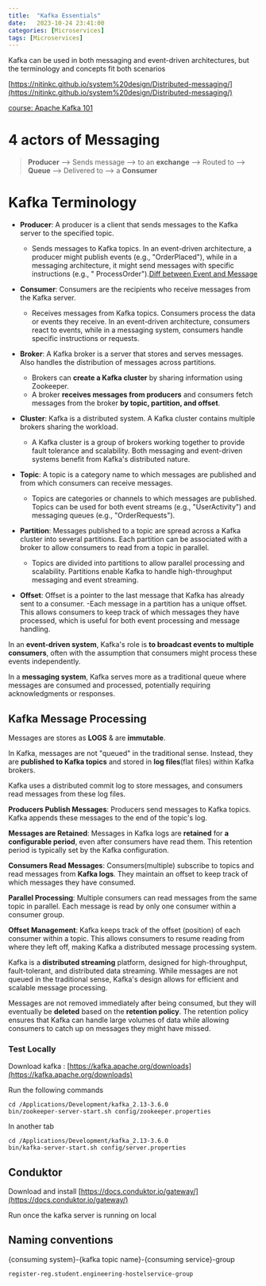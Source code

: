 ```yaml
---
title:  "Kafka Essentials"
date:   2023-10-24 23:41:00
categories: [Microservices]
tags: [Microservices]
---
```


Kafka can be used in both messaging and event-driven architectures, but the
terminology and concepts fit both scenarios

[https://nitinkc.github.io/system%20design/Distributed-messaging/](https://nitinkc.github.io/system%20design/Distributed-messaging/)

[course: Apache Kafka 101](https://developer.confluent.io/courses/apache-kafka/events/)
# 4 actors of Messaging
> **Producer** --> Sends message --> to an **exchange** --> Routed to --> **Queue** --> Delivered to --> a **Consumer**

# Kafka Terminology

- **Producer**: A producer is a client that sends messages to the Kafka server
  to the specified topic.
    - Sends messages to Kafka topics. In an event-driven architecture, a
      producer might publish events (e.g., "OrderPlaced"), while in a messaging
      architecture, it might send messages with specific instructions (e.g., "
      ProcessOrder").[Diff between Event and Message](https://nitinkc.github.io/system%20design/Distributed-messaging/#messages-vs-events)
- **Consumer**: Consumers are the recipients who receive messages from the Kafka
  server.
    - Receives messages from Kafka topics. Consumers process the data or events
      they receive. In an event-driven architecture, consumers react to events,
      while in a messaging system, consumers handle specific instructions or
      requests.
- **Broker**: A Kafka broker is a server that stores and serves messages. Also handles
  the distribution of messages across partitions.
  - Brokers can **create a Kafka cluster** by sharing information using
    Zookeeper. 
  - A broker **receives messages from producers** and consumers fetch
    messages from the broker **by topic, partition, and offset**.
    
- **Cluster**: Kafka is a distributed system. A Kafka cluster contains multiple
  brokers sharing the workload.
    - A Kafka cluster is a group of brokers working together to provide fault
      tolerance and scalability. Both messaging and event-driven systems benefit
      from Kafka's distributed nature.
- **Topic**: A topic is a category name to which messages are published and from
  which consumers can receive messages.
    - Topics are categories or channels to which messages are published. Topics
      can be used for both event streams (e.g., "UserActivity") and messaging
      queues (e.g., "OrderRequests").
- **Partition**: Messages published to a topic are spread across a Kafka cluster
  into several partitions. Each partition can be associated with a broker to
  allow consumers to read from a topic in parallel.
    - Topics are divided into partitions to allow parallel processing and
      scalability. Partitions enable Kafka to handle high-throughput messaging
      and event streaming.
- **Offset**: Offset is a pointer to the last message that Kafka has already
  sent to a consumer.
  -Each message in a partition has a unique offset. This allows consumers to
  keep track of which messages they have processed, which is useful for both
  event processing and message handling.

In an **event-driven system**, Kafka's role is **to broadcast events to multiple
consumers**, often with the assumption that consumers might process these events
independently.

In a **messaging system**, Kafka serves more as a traditional queue where
messages are consumed and processed, potentially requiring acknowledgments or
responses.

## Kafka Message Processing
Messages are stores as **LOGS** & are **immutable**.

In Kafka, messages are not "queued" in the traditional sense.
Instead, they are **published to Kafka topics** and stored in **log files**(flat files) within Kafka
brokers.

Kafka uses a distributed commit log to store messages, and consumers read
messages from these log files.

**Producers Publish Messages**: Producers send messages to Kafka topics. Kafka
appends these messages to the end of the topic's log.

**Messages are Retained**: Messages in Kafka logs are **retained** for **a configurable
period**, even after consumers have read them. This retention period is typically
set by the Kafka configuration.

**Consumers Read Messages**: Consumers(multiple) subscribe to topics and read messages from
**Kafka logs**. They maintain an offset to keep track of which messages they have
consumed.

**Parallel Processing**: Multiple consumers can read messages from the same topic in
parallel. Each message is read by only one consumer within a consumer group.

**Offset Management**: Kafka keeps track of the offset (position) of each consumer
within a topic. This allows consumers to resume reading from where they left
off, making Kafka a distributed message processing system.

Kafka is a **distributed streaming** platform, designed for high-throughput,
fault-tolerant, and distributed data streaming. While messages are not queued in
the traditional sense, Kafka's design allows for efficient and scalable message
processing.

Messages are not removed immediately after being consumed, but they will
eventually be **deleted** based on the **retention policy**. The retention policy
ensures that Kafka can handle large volumes of data while allowing consumers to
catch up on messages they might have missed.

### Test Locally

Download kafka : [https://kafka.apache.org/downloads](https://kafka.apache.org/downloads)

Run the following commands

```shell
cd /Applications/Development/kafka_2.13-3.6.0
bin/zookeeper-server-start.sh config/zookeeper.properties
```

In another tab

```shell
cd /Applications/Development/kafka_2.13-3.6.0
bin/kafka-server-start.sh config/server.properties
```

## Conduktor
Download and install [https://docs.conduktor.io/gateway/](https://docs.conduktor.io/gateway/)

Run once the kafka server is running on local

## Naming conventions
{consuming system}-{kafka topic name}-{consuming service}-group

`register-reg.student.engineering-hostelservice-group`